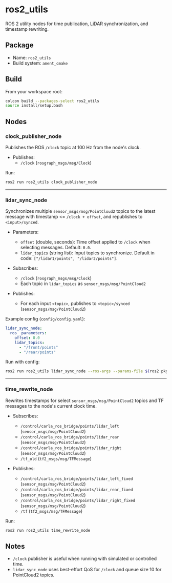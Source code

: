 # ros2_utils

ROS 2 utility nodes for time publication, LiDAR synchronization, and timestamp rewriting.

## Package
- Name: `ros2_utils`
- Build system: `ament_cmake`

## Build
From your workspace root:
```bash
colcon build --packages-select ros2_utils
source install/setup.bash
```

## Nodes

### clock_publisher_node
Publishes the ROS `/clock` topic at 100 Hz from the node's clock.
- Publishes:
  - `/clock` (`rosgraph_msgs/msg/Clock`)

Run:
```bash
ros2 run ros2_utils clock_publisher_node
```

---

### lidar_sync_node
Synchronizes multiple `sensor_msgs/msg/PointCloud2` topics to the latest message with timestamp <= `/clock + offset`, and republishes to `<input>/synced`.

- Parameters:
  - `offset` (double, seconds): Time offset applied to `/clock` when selecting messages. Default: `0.0`.
  - `lidar_topics` (string list): Input topics to synchronize. Default in code: `["/lidar1/points", "/lidar2/points"]`.

- Subscribes:
  - `/clock` (`rosgraph_msgs/msg/Clock`)
  - Each topic in `lidar_topics` as `sensor_msgs/msg/PointCloud2`

- Publishes:
  - For each input `<topic>`, publishes to `<topic>/synced` (`sensor_msgs/msg/PointCloud2`)

Example config (`config/config.yaml`):
```yaml
lidar_sync_node:
  ros__parameters:
    offset: 0.0
    lidar_topics:
      - "/front/points"
      - "/rear/points"
```

Run with config:
```bash
ros2 run ros2_utils lidar_sync_node --ros-args --params-file $(ros2 pkg prefix ros2_utils)/share/ros2_utils/config/config.yaml
```

---

### time_rewrite_node
Rewrites timestamps for select `sensor_msgs/msg/PointCloud2` topics and TF messages to the node's current clock time.

- Subscribes:
  - `/control/carla_ros_bridge/points/lidar_left` (`sensor_msgs/msg/PointCloud2`)
  - `/control/carla_ros_bridge/points/lidar_rear` (`sensor_msgs/msg/PointCloud2`)
  - `/control/carla_ros_bridge/points/lidar_right` (`sensor_msgs/msg/PointCloud2`)
  - `/tf_old` (`tf2_msgs/msg/TFMessage`)

- Publishes:
  - `/control/carla_ros_bridge/points/lidar_left_fixed` (`sensor_msgs/msg/PointCloud2`)
  - `/control/carla_ros_bridge/points/lidar_rear_fixed` (`sensor_msgs/msg/PointCloud2`)
  - `/control/carla_ros_bridge/points/lidar_right_fixed` (`sensor_msgs/msg/PointCloud2`)
  - `/tf` (`tf2_msgs/msg/TFMessage`)

Run:
```bash
ros2 run ros2_utils time_rewrite_node
```

## Notes
- `/clock` publisher is useful when running with simulated or controlled time.
- `lidar_sync_node` uses best-effort QoS for `/clock` and queue size 10 for PointCloud2 topics.
